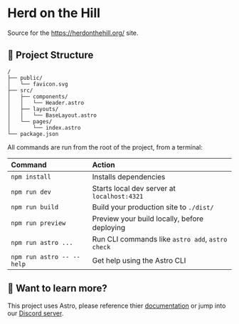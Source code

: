 # Herd on the Hill

Source for the https://herdonthehill.org/ site.

## 🚀 Project Structure

```text
/
├── public/
│   └── favicon.svg
├── src/
│   ├── components/
│   │   └── Header.astro
│   ├── layouts/
│   │   └── BaseLayout.astro
│   └── pages/
│       └── index.astro
└── package.json
```

All commands are run from the root of the project, from a terminal:

| Command                   | Action                                           |
| :------------------------ | :----------------------------------------------- |
| `npm install`             | Installs dependencies                            |
| `npm run dev`             | Starts local dev server at `localhost:4321`      |
| `npm run build`           | Build your production site to `./dist/`          |
| `npm run preview`         | Preview your build locally, before deploying     |
| `npm run astro ...`       | Run CLI commands like `astro add`, `astro check` |
| `npm run astro -- --help` | Get help using the Astro CLI                     |

## 👀 Want to learn more?

This project uses Astro, please reference thier [documentation](https://docs.astro.build) or jump into our [Discord server](https://astro.build/chat).
